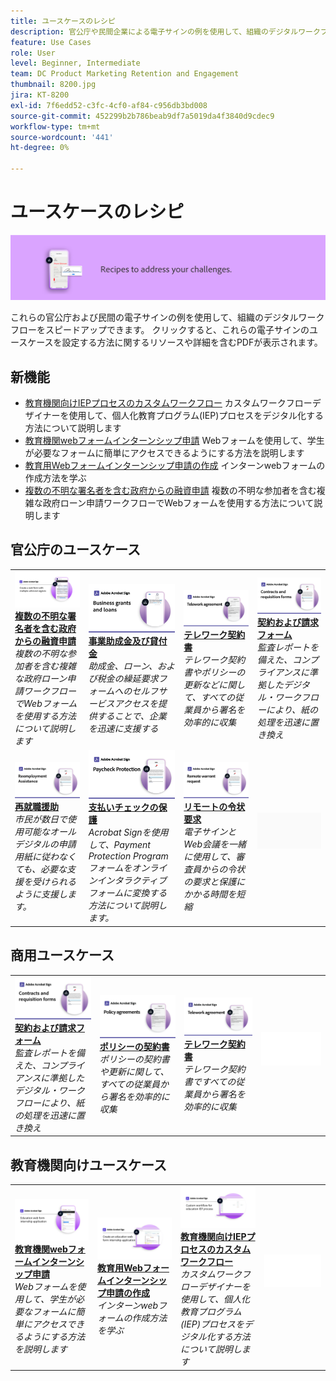 ```yaml
---
title: ユースケースのレシピ
description: 官公庁や民間企業による電子サインの例を使用して、組織のデジタルワークフローをスピードアップしましょう
feature: Use Cases
role: User
level: Beginner, Intermediate
team: DC Product Marketing Retention and Engagement
thumbnail: 8200.jpg
jira: KT-8200
exl-id: 7f6edd52-c3fc-4cf0-af84-c956db3bd008
source-git-commit: 452299b2b786beab9df7a5019da4f3840d9cdec9
workflow-type: tm+mt
source-wordcount: '441'
ht-degree: 0%

---
```


# ユースケースのレシピ

![ユースケースのバナー](../assets/Hero-Recipe.png)

これらの官公庁および民間の電子サインの例を使用して、組織のデジタルワークフローをスピードアップできます。 クリックすると、これらの電子サインのユースケースを設定する方法に関するリソースや詳細を含むPDFが表示されます。

## 新機能

* [教育機関向けIEPプロセスのカスタムワークフロー](usecase-edu-iep.md)
カスタムワークフローデザイナーを使用して、個人化教育プログラム(IEP)プロセスをデジタル化する方法について説明します
* [教育機関webフォームインターンシップ申請](usecase-edu-intern.md)
Webフォームを使用して、学生が必要なフォームに簡単にアクセスできるようにする方法を説明します
* [教育用Webフォームインターンシップ申請の作成](usecase-edu-intern-create.md)
インターンwebフォームの作成方法を学ぶ
* [複数の不明な署名者を含む政府からの融資申請](webform-multiple-signers.md)
複数の不明な参加者を含む複雑な政府ローン申請ワークフローでWebフォームを使用する方法について説明します

## 官公庁のユースケース

<table style="table-layout:fixed">
<tr>
  <td>
    <a href="webform-multiple-signers.md">
      <img alt="複数の不明な署名者を含む政府からの融資申請" src="../assets/Web-form-unknown.png" />
    </a>
    <div>
    <a href="webform-multiple-signers.md"><strong>複数の不明な署名者を含む政府からの融資申請</strong></a>
    </div>
    <em>複数の不明な参加者を含む複雑な政府ローン申請ワークフローでWebフォームを使用する方法について説明します</em>
    <br>
  </td> 
  <td>
    <a href="usecasegovgrants.md">
      <img alt="事業助成金及び貸付金" src="../assets/UC_Business.png" />
    </a>
    <div>
    <a href="usecasegovgrants.md"><strong>事業助成金及び貸付金</strong></a>
    </div>
    <em>助成金、ローン、および税金の繰延要求フォームへのセルフサービスアクセスを提供することで、企業を迅速に支援する</em>
    <br>
  </td> 
  <td>
    <a href="usecasegovtelework.md">
      <img alt="テレワーク契約書" src="../assets/UC_MegasignR.png" />
    </a>
    <div>
    <a href="usecasegovtelework.md"><strong>テレワーク契約書</strong></a>
    </div>
    <em>テレワーク契約書やポリシーの更新などに関して、すべての従業員から署名を効率的に収集</em>
    <br>
  </td>
  <td>
    <a href="usecasegovcontracts.md">
      <img alt="契約および請求フォーム" src="../assets/UC_WorkflowR.png" />
    </a>
    <div>
    <a href="usecasegovcontracts.md"><strong>契約および請求フォーム</strong></a>
    </div>
    <em>監査レポートを備えた、コンプライアンスに準拠したデジタル・ワークフローにより、紙の処理を迅速に置き換え</em>
    <br>
  </td>
</tr>
<tr>
 <td>
    <a href="usecasegovreemployment.md">
      <img alt="再就職援助" src="../assets/UC_WebformsR.png" />
    </a>
    <div>
    <a href="usecasegovreemployment.md"><strong>再就職援助</strong></a>
    </div>
    <em>市民が数日で使用可能なオールデジタルの申請用紙に従わなくても、必要な支援を受けられるように支援します。</em>
    <br>
  </td>
  <td>
    <a href="usecasegovpaycheck.md">
      <img alt="支払いチェックの保護" src="../assets/UC_PaycheckProtectionR.png" />
    </a>
    <div>
    <a href="usecasegovpaycheck.md"><strong>支払いチェックの保護</strong></a>
    </div>
    <em>Acrobat Signを使用して、Payment Protection Programフォームをオンラインインタラクティブフォームに変換する方法について説明します。</em>
    <br>
  </td>
  <td>
    <a href="usecasegovremote.md">
      <img alt="リモートの令状要求" src="../assets/UC_Remote_WarrantR.png" />
    </a>
    <div>
    <a href="usecasegovremote.md"><strong>リモートの令状要求</strong></a>
    </div>
    <em>電子サインとWeb会議を一緒に使用して、審査員からの令状の要求と保護にかかる時間を短縮</em>
    <br>
  </td>
  <td>
    <img alt="スペーサー" src="../assets/Grayspacer.png" />
    <div>
    <br>
  </td>
</tr>
</table>

## 商用ユースケース

<table style="table-layout:fixed">
<tr>
  <td>
    <a href="usecasecomcontracts.md">
      <img alt="契約および請求フォーム" src="../assets/UC_WorkflowR.png" />
    </a>
    <div>
    <a href="usecasecomcontracts.md"><strong>契約および請求フォーム</strong></a>
    </div>
    <em>監査レポートを備えた、コンプライアンスに準拠したデジタル・ワークフローにより、紙の処理を迅速に置き換え</em>
    <br>
  </td> 
  <td>
    <a href="usecasecompolicy.md">
      <img alt="ポリシーの契約書" src="../assets/UC_Policy.png" />
    </a>
    <div>
    <a href="usecasecompolicy.md"><strong>ポリシーの契約書</strong></a>
    </div>
    <em>ポリシーの契約書や更新に関して、すべての従業員から署名を効率的に収集</em>
    <br>
  </td>
  <td>
    <a href="usecasecomtelework.md">
      <img alt="テレワーク契約書" src="../assets/UC_MegasignR.png" />
    </a>
    <div>
    <a href="usecasecomtelework.md"><strong>テレワーク契約書</strong></a>
    </div>
    <em>テレワーク契約書ですべての従業員から署名を効率的に収集</em>
    <br>
  </td>
  <td>
    <img alt="スペーサー" src="../assets/Whitespacer.png" />
    <div>
    <br>
  </td>
</tr>
</table>

## 教育機関向けユースケース

<table style="table-layout:fixed">
<tr>
  <td>
    <a href="usecase-edu-intern.md">
      <img alt="教育機関webフォームインターンシップ申請" src="../assets/Webform-internship.png" />
    </a>
    <div>
    <a href="usecase-edu-intern.md"><strong>教育機関webフォームインターンシップ申請</strong></a>
    </div>
    <em>Webフォームを使用して、学生が必要なフォームに簡単にアクセスできるようにする方法を説明します</em>
    <br>
  </td> 
  <td>
    <a href="usecase-edu-intern-create.md">
      <img alt="教育用Webフォームインターンシップ申請の作成" src="../assets/Webform-internship-create.png" />
    </a>
    <div>
    <a href="usecase-edu-intern-create.md"><strong>教育用Webフォームインターンシップ申請の作成</strong></a>
    </div>
    <em>インターンwebフォームの作成方法を学ぶ</em>
    <br>
  </td> 
  <td>
    <a href="usecase-edu-iep.md">
      <img alt="教育機関向けIEPプロセスのカスタムワークフロー" src="../assets/Workflow-iep.png" />
    </a>
    <div>
    <a href="usecase-edu-iep.md"><strong>教育機関向けIEPプロセスのカスタムワークフロー</strong></a>
    </div>
    <em>カスタムワークフローデザイナーを使用して、個人化教育プログラム(IEP)プロセスをデジタル化する方法について説明します</em>
    <br>
  </td>
  <td>
    <img alt="スペーサー" src="../assets/Whitespacer.png" />
    <div>
    <br>
  </td>
</tr>
</table>

